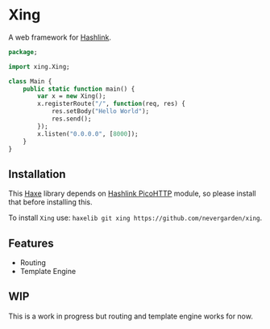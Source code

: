# Xing
A web framework for [Hashlink](https://hashlink.haxe.org/).

```haxe
package;

import xing.Xing;

class Main {
	public static function main() {
		var x = new Xing();
		x.registerRoute("/", function(req, res) {
			res.setBody("Hello World");
			res.send();
		});
		x.listen("0.0.0.0", [8000]);
	}
}
```
## Installation
This [Haxe](https://haxe.org/) library depends on [Hashlink PicoHTTP](https://github.com/nevergarden/hlphttp) module, so please install that before installing this.

To install `Xing` use:
`haxelib git xing https://github.com/nevergarden/xing`.

## Features
* Routing
* Template Engine

## WIP
This is a work in progress but routing and template engine works for now.